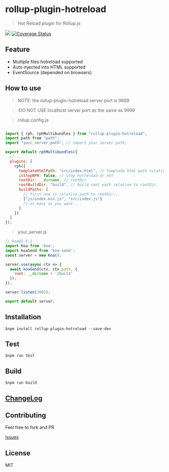 # rollup-plugin-hotreload
>Hot Reload plugin for Rollup.js

[![](https://travis-ci.org/tingwei628/rollup-plugin-hotreload.svg?branch=master)](https://travis-ci.org/tingwei628/rollup-plugin-hotreload/jobs/485114033)
[![Coverage Status](https://coveralls.io/repos/github/tingwei628/rollup-plugin-hotreload/badge.svg)](https://coveralls.io/github/tingwei628/rollup-plugin-hotreload)

## Feature

- Multiple files hotreload supported
- Auto injected into HTML supported
- EventSource (depended on browsers)

## How to use

> NOTE: the rollup-plugin-hotreload server port is 9999

> :DO NOT USE localhost server port as the same as 9999

> rollup.config.js

```js

import { rph, rphMultibundles } from "rollup-plugin-hotreload";
import path from "path";
import "your_server_path"; // import your server path;

export default rphMultibundles({
  //...
  plugins: [
    rph({
      templateHtmlPath: "src/index.html", // template html path relative to rootDir
      isStopRPH: false, // stop hotreload or not
      rootDir: __dirname, // rootDir
      rootBuildDir: "build", // build root path relative to rootDir
      buildPaths: [
        // first one is relative path to rootDir...
        ["js/index.min.js", "src/index.js"]
        // as many as you want ...
      ]
    })
  ]
});
```

> your_server.js

```js
// koa@2.6.2
import Koa from 'koa';
import koaSend from 'koa-send';
const server = new Koa();

server.use(async ctx => {
  await koaSend(ctx, ctx.path, {
    root: __dirname + '/build'
  });
});

server.listen(3005);

export default server;

```


## Installation

```
$npm install rollup-plugin-hotreload --save-dev
```

## Test
```
$npm run test
```

## Build
```
$npm run build
```

## [ChangeLog](https://github.com/tingwei628/rollup-plugin-hotreload/blob/master/ChangeLog.md)

## Contributing
Feel free to fork and PR

[Issues](https://github.com/tingwei628/rollup-plugin-hotreload/issues)

## License
MIT

